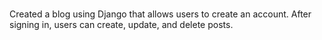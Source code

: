 # 
Created a blog using Django that allows users to create an account. After signing in, users can create, update, and delete posts.
